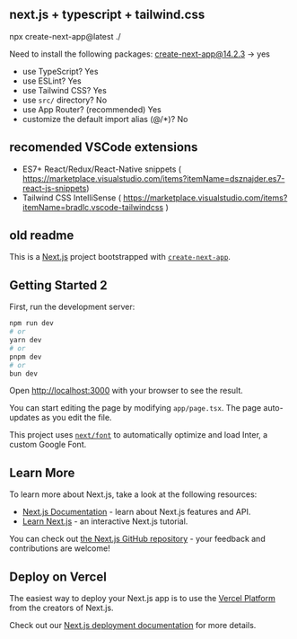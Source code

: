 ## next.js + typescript + tailwind.css 
npx create-next-app@latest ./

Need to install the following packages: create-next-app@14.2.3 -> yes

- use TypeScript? Yes
- use ESLint? Yes
- use Tailwind CSS? Yes
- use `src/` directory? No
- use App Router? (recommended) Yes
- customize the default import alias (@/*)? No

## recomended VSCode extensions
- ES7+ React/Redux/React-Native snippets ( https://marketplace.visualstudio.com/items?itemName=dsznajder.es7-react-js-snippets)
- Tailwind CSS IntelliSense ( https://marketplace.visualstudio.com/items?itemName=bradlc.vscode-tailwindcss )


## old readme
This is a [Next.js](https://nextjs.org/) project bootstrapped with [`create-next-app`](https://github.com/vercel/next.js/tree/canary/packages/create-next-app).

## Getting Started 2

First, run the development server:

```bash
npm run dev
# or
yarn dev
# or
pnpm dev
# or
bun dev
```

Open [http://localhost:3000](http://localhost:3000) with your browser to see the result.

You can start editing the page by modifying `app/page.tsx`. The page auto-updates as you edit the file.

This project uses [`next/font`](https://nextjs.org/docs/basic-features/font-optimization) to automatically optimize and load Inter, a custom Google Font.

## Learn More

To learn more about Next.js, take a look at the following resources:

- [Next.js Documentation](https://nextjs.org/docs) - learn about Next.js features and API.
- [Learn Next.js](https://nextjs.org/learn) - an interactive Next.js tutorial.

You can check out [the Next.js GitHub repository](https://github.com/vercel/next.js/) - your feedback and contributions are welcome!

## Deploy on Vercel

The easiest way to deploy your Next.js app is to use the [Vercel Platform](https://vercel.com/new?utm_medium=default-template&filter=next.js&utm_source=create-next-app&utm_campaign=create-next-app-readme) from the creators of Next.js.

Check out our [Next.js deployment documentation](https://nextjs.org/docs/deployment) for more details.
